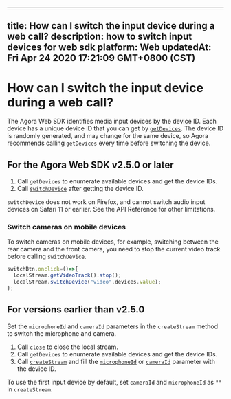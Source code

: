 
---
title: How can I switch the input device during a web call?
description: how to switch input devices for web sdk
platform: Web
updatedAt: Fri Apr 24 2020 17:21:09 GMT+0800 (CST)
---
# How can I switch the input device during a web call?
The Agora Web SDK identifies media input devices by the device ID. Each device has a unique device ID that you can get by [`getDevices`](https://docs.agora.io/en/Interactive%20Broadcast/API%20Reference/web/globals.html#getdevices). The device ID is randomly generated, and may change for the same device, so Agora recommends calling  `getDevices` every time before switching the device.

## For the Agora Web SDK v2.5.0 or later

1. Call `getDevices` to enumerate available devices and get the device IDs.
2. Call [`switchDevice`](https://docs.agora.io/en/Interactive%20Broadcast/API%20Reference/web/interfaces/agorartc.stream.html#switchdevice) after getting the device ID. 

<div class="alert note"><code>switchDevice</code> does not work on Firefox, and cannot switch audio input devices on Safari 11 or earlier. See the API Reference for other limitations.</div>

### Switch cameras on mobile devices

To switch cameras on mobile devices, for example, switching between the rear camera and the front camera, you need to stop the current video track before calling `switchDevice`.

``` javascript
switchBtn.onclick=()=>{
  localStream.getVideoTrack().stop();
  localStream.switchDevice("video",devices.value);
};
```

## For versions earlier than v2.5.0

Set the `microphoneId` and `cameraId` parameters in the `createStream` method to switch the microphone and camera.

1. Call [`close`](https://docs.agora.io/en/Interactive%20Broadcast/API%20Reference/web/interfaces/agorartc.stream.html#close) to close the local stream.
2. Call `getDevices` to enumerate available devices and get the device IDs.
3. Call [`createStream`](https://docs.agora.io/en/Interactive%20Broadcast/API%20Reference/web/globals.html#createstream) and fill the [`microphoneId`](https://docs.agora.io/en/Interactive%20Broadcast/API%20Reference/web/interfaces/agorartc.streamspec.html#microphoneid) or [`cameraId`](https://docs.agora.io/en/Interactive%20Broadcast/API%20Reference/web/interfaces/agorartc.streamspec.html#cameraid) parameter with the device ID.

To use the first input device by default, set `cameraId` and `microphoneId` as `""` in `createStream`.

